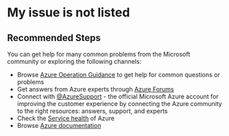 <properties
    pageTitle="My issue is not listed"
    description="My issue is not listed"
    service="microsoft.servermanagement"
    resource="nodes"
    authors="daniellee-msft"
    ms.author="jol"
    selfHelpType="resource"
    supportTopicIds=""
    resourceTags=""
    productPesIds=""
    cloudEnvironments="MoonCake"
    issueNotListed="true"
	articleId="bca5d61f-4bd8-4c83-848b-9b2b4d4f1b82"
/>

# My issue is not listed

## **Recommended Steps**

You can get help for many common problems from the Microsoft community or exploring the following channels:

* Browse [Azure Operation Guidance](https://docs.azure.cn/articles/) to get help for common questions or problems
* Get answers from Azure experts through [Azure Forums](https://social.msdn.microsoft.com/Forums/zh-CN/home?forum=windowsazurezhchs)
* Connect with [@AzureSupport](https://www.azure.cn/support/contact/) - the official Microsoft Azure account for improving the customer experience by connecting the Azure community to the right resources: answers, support, and experts
* Check the [Service health](https://portal.azure.cn/#blade/HubsExtension/ServicesHealthBlade) of Azure
* Browse [Azure documentation](https://docs.azure.cn/articles/azure-operations-guide/)
